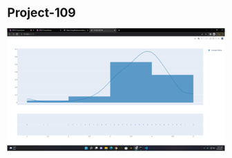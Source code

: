 # Project-109
![alt text](https://github.com/Pratyush615/Project-108/raw/main/Screenshot%20(1).png?raw=true.png?raw=true)
